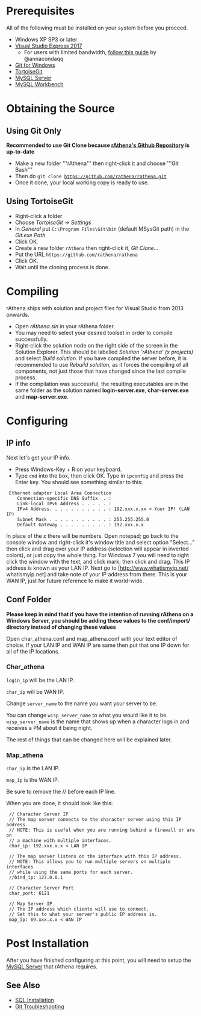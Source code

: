 # Prerequisites
All of the following must be installed on your system before you proceed.
* Windows XP SP3 or later
* [Visual Studio Express 2017](https://visualstudio.microsoft.com/vs/express/)
  * For users with limited bandwidth, [follow this guide](https://rathena.org/board/topic/111269-guide-lightweight-compiler-for-windows-for-replacement-heavy-visual-studio-ide-compile-rathena-faster-save-your-bandwidth-and-disk-space/) by @annacondaqq
* [Git for Windows](https://gitforwindows.org/)
* [TortoiseGit](https://tortoisegit.org/download/)
* [MySQL Server](http://www.mysql.com/downloads/mysql/)
* [MySQL Workbench](http://www.mysql.com/downloads/workbench/)

# Obtaining the Source
## Using Git Only
**Recommended to use Git Clone because [rAthena's Github Repository](https://github.com/rathena/rathena) is up-to-date**
* Make a new folder '''rAthena''' then right-click it and choose '''Git Bash'''
* Then do <code>git clone https://github.com/rathena/rathena.git</code>
* Once it done, your local working copy is ready to use.

## Using TortoiseGit
* Right-click a folder
* Choose _TortoiseGit -> Settings_
* In _General_ put `C:\Program Files\Git\bin` (default MSysGit path) in the _Git.exe Path_
* Click OK.
* Create a new folder `rAthena` then right-click it, _Git Clone..._
* Put the URL `https://github.com/rathena/rathena`
* Click OK.
* Wait until the cloning process is done.

# Compiling

rAthena ships with solution and project files for Visual Studio from 2013 onwards.

* Open _rAthena.sln_ in your rAthena folder.
* You may need to select your desired toolset in order to compile successfully. 
* Right-click the solution node on the right side of the screen in the Solution Explorer. This should be labelled _Solution 'rAthena' (x projects)_ and select _Build solution_. If you have compiled the server before, it is recommended to use _Rebuild solution_, as it forces the compiling of all components, not just those that have changed since the last compile process.
* If the compilation was successful, the resulting executables are in the same folder as the solution named **login-server.exe**, **char-server.exe** and **map-server.exe**.


# Configuring
## IP info
Next let's get your IP info.
* Press Windows-Key + R on your keyboard.
* Type `cmd` into the box, then click OK.
Type in `ipconfig` and press the Enter key.
You should see something similar to this:
```
 Ethernet adapter Local Area Connection
    Connection-specific DNS Suffix  . :
    Link-local IPv6 Address . . . . . : 
    IPv4 Address. . . . . . . . . . . : 192.xxx.x.xx < Your IP! (LAN IP)
    Subnet Mask . . . . . . . . . . . : 255.255.255.0
    Default Gateway . . . . . . . . . : 192.xxx.x.x
```

In place of the x there will be numbers. Open notepad; go back to the console window and right-click it's window title and select option "Select..." then click and drag over your IP address (selection will appear in inverted colors), or just copy the whole thing. For Windows 7 you will need to right click the window with the text, and click mark; then click and drag. This IP address is known as your LAN IP. Next go to [http://www.whatismyip.net/ whatismyip.net] and take note of your IP address from there. This is your WAN IP, just for future reference to make it world-wide.

## Conf Folder
**Please keep in mind that if you have the intention of running rAthena on a Windows Server, you should be adding these values to the conf/import/ directory instead of changing these values**

Open char_athena.conf and map_athena.conf with your text editor of choice. If your LAN IP and WAN IP are same then put that one IP down for all of the IP locations.

### Char_athena
`login_ip` will be the LAN IP.

`char_ip` will be WAN IP. 

Change `server_name` to the name you want your server to be.

You can change `wisp_server_name` to what you would like it to be. `wisp_server_name` is the name that shows up when a character logs in and receives a PM about it being night.

The rest of things that can be changed here will be explained later.

### Map_athena
`char_ip` is the LAN IP. 

`map_ip` is the WAN IP. 

Be sure to remove the // before each IP line.

When you are done, it should look like this:
```
 // Character Server IP
 // The map server connects to the character server using this IP address.
 // NOTE: This is useful when you are running behind a firewall or are on
 // a machine with multiple interfaces.
 char_ip: 192.xxx.x.x < LAN IP
 
 // The map server listens on the interface with this IP address.
 // NOTE: This allows you to run multiple servers on multiple interfaces
 // while using the same ports for each server.
 //bind_ip: 127.0.0.1
 
 // Character Server Port
 char_port: 6121
 
 // Map Server IP
 // The IP address which clients will use to connect.
 // Set this to what your server's public IP address is.
 map_ip: 69.xxx.x.x < WAN IP
```

# Post Installation
After you have finished configuring at this point, you will need to setup the [MySQL Server](SQL_Installation) that rAthena requires.


## See Also
* [SQL Installation](Install-MySQL)
* [Git Troubleshooting](GIT_Troubleshooting)